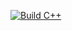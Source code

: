 [![Build C++](https://github.com/csucrljohnson1/FirstIO/actions/workflows/copy_action.yml/badge.svg)](https://github.com/csucrljohnson1/FirstIO/actions/workflows/copy_action.yml)
